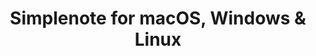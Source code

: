 ---
name: Simplenote
url: 'https://app.simplenote.com'
category: Productivity
title: 'Simplenote for macOS, Windows & Linux'
key: simplenote

---
